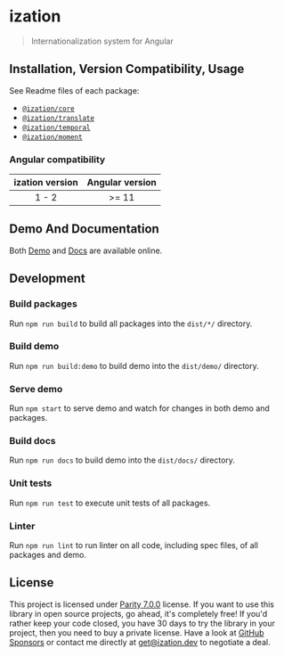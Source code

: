 # ization

> Internationalization system for Angular

## Installation, Version Compatibility, Usage

See Readme files of each package:

* [`@ization/core`](packages/core/README.md)
* [`@ization/translate`](packages/translate/README.md)
* [`@ization/temporal`](packages/temporal/README.md)
* [`@ization/moment`](packages/moment/README.md)

### Angular compatibility

ization version | Angular version
:-: | :-:
1 - 2 | >= 11

## Demo And Documentation

Both [Demo](https://demo.ization.dev/) and [Docs](https://docs.ization.dev/) are available online.

## Development


### Build packages

Run `npm run build` to build all packages into the `dist/*/` directory.

### Build demo

Run `npm run build:demo` to build demo into the `dist/demo/` directory.

### Serve demo

Run `npm start` to serve demo and watch for changes in both demo and packages.

### Build docs

Run `npm run docs` to build demo into the `dist/docs/` directory.

### Unit tests

Run `npm run test` to execute unit tests of all packages.

### Linter

Run `npm run lint` to run linter on all code, including spec files, of all packages and demo.

## License

This project is licensed under [Parity 7.0.0](LICENSE.md) license. If you want to use this library in open source projects, go ahead, it's completely free! If you'd rather keep your code closed, you have 30 days to try the library in your project, then you need to buy a private license. Have a look at [GitHub Sponsors](https://github.com/sponsors/katemihalikova) or contact me directly at <get@ization.dev> to negotiate a deal.
